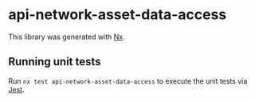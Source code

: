 # api-network-asset-data-access

This library was generated with [Nx](https://nx.dev).

## Running unit tests

Run `nx test api-network-asset-data-access` to execute the unit tests via [Jest](https://jestjs.io).
